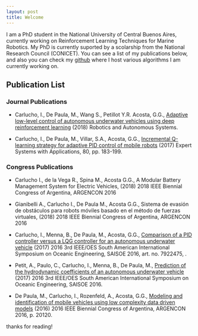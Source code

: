 ```yaml
---
layout: post
title: Welcome
---
```


I am a PhD student in the National University of Central Buenos Aires, currently working on Reinforcement Learning Techniques for Marine Robotics. My PhD is currently suported by a scolarship from the National Research Council (CONICET). You can see a list of my publications below, and also you can check my [github](https://github.com/IgnacioCarlucho) where I host various algorithms I am currently working on. 

## Publication List

### Journal Publications

* Carlucho, I., De Paula, M., Wang S., Petillot Y.R. Acosta, G.G., [Adaptive low-level control of autonomous underwater vehicles using
deep reinforcement learning](https://www.sciencedirect.com/science/article/pii/S0921889018301519)
(2018) Robotics and Autonomous Systems.

* Carlucho, I., De Paula, M., Villar, S.A., Acosta, G.G., [Incremental Q-learning strategy for adaptive PID control of mobile robots](https://www.sciencedirect.com/science/article/pii/S0957417417301513?via%3Dihub)
(2017) Expert Systems with Applications, 80, pp. 183-199. 

### Congress Publications

* Carlucho I., de la Vega R., Spina M., Acosta G.G., A Modular Battery Management System for Electric Vehicles, (2018) 2018 IEEE Biennial Congress of Argentina, ARGENCON 2016

* Gianibelli A., Carlucho I., De Paula M., Acosta G.G., Sistema de evasión de obstáculos para robots móviles basado en el método de fuerzas virtuales, (2018) 2018 IEEE Biennial Congress of Argentina, ARGENCON 2016

* Carlucho, I., Menna, B., De Paula, M., Acosta, G.G., [Comparison of a PID controller versus a LQG controller for an autonomous underwater vehicle](http://ieeexplore.ieee.org/document/7922475/) (2017) 2016 3rd IEEE/OES South American International Symposium on Oceanic Engineering, SAISOE 2016, art. no. 7922475, . 

* Petit, A., Paulo, C., Carlucho, I., Menna, B., De Paula, M., [Prediction of the hydrodynamic coefficients of an autonomous underwater vehicle](http://ieeexplore.ieee.org/document/7922474/) (2017) 2016 3rd IEEE/OES South American International Symposium on Oceanic Engineering, SAISOE 2016. 

* De Paula, M., Carlucho, I., Rozenfeld, A., Acosta, G.G., [Modeling and identification of mobile vehicles using low complexity data driven models](http://ieeexplore.ieee.org/document/7585272/) (2016) 2016 IEEE Biennial Congress of Argentina, ARGENCON 2016, p. 20120. 


thanks for reading! 